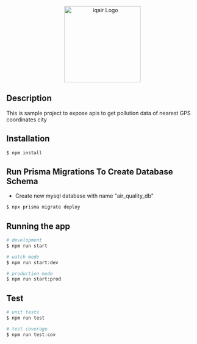 <p align="center">
  <a href="https://www.iqair.com/" target="blank"><img src="https://dashboard.iqair.com/assets/logos/iqair-logo-default.png" width="200" alt="iqair Logo" /></a>
</p>

## Description

This is sample project to expose apis to get pollution data of nearest GPS coordinates city

## Installation

```bash
$ npm install
```

## Run Prisma Migrations To Create Database Schema

- Create new mysql database with name "air_quality_db"

```bash
$ npx prisma migrate deploy
```

## Running the app

```bash
# development
$ npm run start

# watch mode
$ npm run start:dev

# production mode
$ npm run start:prod
```

## Test

```bash
# unit tests
$ npm run test

# test coverage
$ npm run test:cov
```
